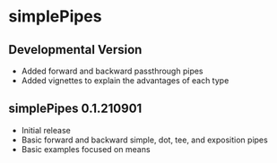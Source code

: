 # simplePipes

## Developmental Version

- Added forward and backward passthrough pipes
- Added vignettes to explain the advantages of each type

## simplePipes 0.1.210901

- Initial release
- Basic forward and backward simple, dot, tee, and exposition pipes
- Basic examples focused on means
